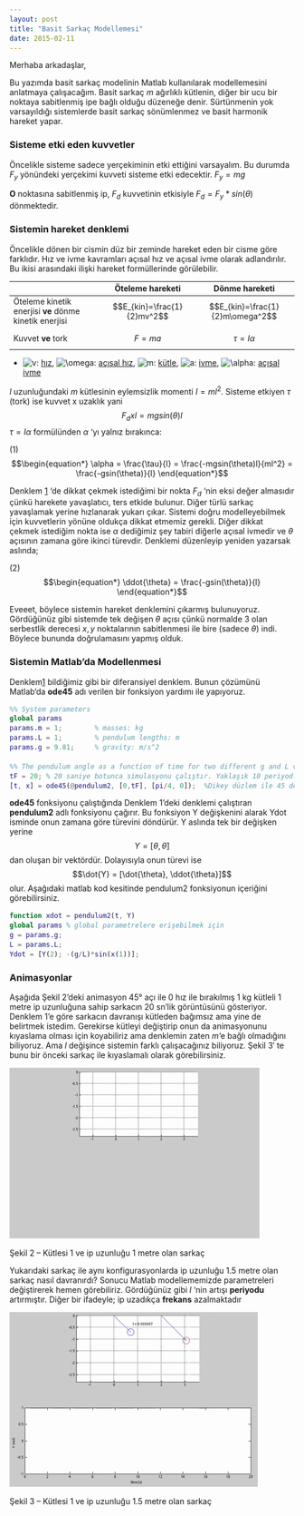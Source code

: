 ```yaml
---
layout: post
title: "Basit Sarkaç Modellemesi"
date: 2015-02-11
---
```


Merhaba arkadaşlar,

Bu yazımda basit sarkaç modelinin Matlab kullanılarak modellemesini anlatmaya çalışacağım. Basit sarkaç $m$ ağırlıklı kütlenin, diğer bir ucu bir noktaya sabitlenmiş ipe bağlı olduğu düzeneğe denir. Sürtünmenin yok varsayıldığı sistemlerde basit sarkaç sönümlenmez ve basit harmonik hareket yapar.

### **Sisteme etki eden kuvvetler**

Öncelikle sisteme sadece yerçekiminin etki ettiğini varsayalım. Bu durumda $F_y$ yönündeki yerçekimi kuvveti sisteme etki edecektir. $F_y = mg$

**O** noktasına sabitlenmiş ip, $F_d$ kuvvetinin etkisiyle  $F_d = F_y*sin(\theta)$ dönmektedir.

### **Sistemin hareket denklemi**

Öncelikle dönen bir cismin düz bir zeminde hareket eden bir cisme göre farklıdır.  Hız ve ivme kavramları açısal hız ve açısal ivme olarak adlandırılır. Bu ikisi arasındaki ilişki hareket formüllerinde görülebilir.

|                                                        | Öteleme hareketi            | Dönme hareketi                   |
| ------------------------------------------------------ | --------------------------- | -------------------------------- |
| Öteleme kinetik enerjisi **ve** dönme kinetik enerjisi | $$E_{kin}=\frac{1}{2}mv^2$$ | $$E_{kin}=\frac{1}{2}m\omega^2$$ |
| Kuvvet **ve** tork                                     | $$F=ma$$                    | $$\tau = I \alpha$$              |

- ![v](http://upload.wikimedia.org/math/9/e/3/9e3669d19b675bd57058fd4664205d2a.png): [hız](http://tr.wikipedia.org/wiki/Hız),  ![\omega](http://upload.wikimedia.org/math/4/d/1/4d1b7b74aba3cfabd624e898d86b4602.png): [açısal hız](http://tr.wikipedia.org/wiki/Açısal_hız), ![m](http://upload.wikimedia.org/math/6/f/8/6f8f57715090da2632453988d9a1501b.png): [kütle](http://tr.wikipedia.org/wiki/Kütle),  ![a](http://upload.wikimedia.org/math/0/c/c/0cc175b9c0f1b6a831c399e269772661.png): [ivme](http://tr.wikipedia.org/wiki/İvme),  ![\alpha](http://upload.wikimedia.org/math/b/c/c/bccfc7022dfb945174d9bcebad2297bb.png): [açısal ivme](http://tr.wikipedia.org/wiki/Açısal_ivme)

 

$l$ uzunluğundaki $m$ kütlesinin eylemsizlik momenti  $I=ml^2$. Sisteme etkiyen $\tau$ (tork) ise kuvvet x uzaklık yani $$F_d x l = mgsin(\theta)l$$
$\tau = I \alpha$ formülünden $\alpha$ ‘yı  yalnız bırakınca:

(1)  $$\begin{equation*} \alpha = \frac{\tau}{I} = \frac{-mgsin(\theta)l}{ml^2} = \frac{-gsin(\theta)}{l} \end{equation*}$$

Denklem [1](#id1982189542) ‘de dikkat çekmek istediğimi bir nokta $F_d$ ‘nin eksi değer almasıdır çünkü harekete yavaşlatıcı, ters etkide bulunur. Diğer türlü sarkaç yavaşlamak yerine hızlanarak yukarı çıkar. Sistemi doğru modelleyebilmek için kuvvetlerin yönüne oldukça dikkat etmemiz gerekli. Diğer dikkat çekmek istediğim nokta ise $\alpha$ dediğimiz şey tabiri diğerle açısal ivmedir ve $\theta$ açısının zamana göre ikinci türevdir. Denklemi düzenleyip yeniden yazarsak aslında;

(2)  $$\begin{equation*} \ddot{\theta} = \frac{-gsin(\theta)}{l} \end{equation*}$$

Eveeet, böylece sistemin hareket denklemini çıkarmış bulunuyoruz. Gördüğünüz gibi sistemde tek değişen $\theta$ açısı çünkü normalde 3 olan serbestlik derecesi $x,y$ noktalarının sabitlenmesi ile bire (sadece $\theta$) indi. Böylece bununda doğrulamasını yapmış olduk.

### **Sistemin Matlab’da Modellenmesi**

Denklem[1](#id1982189542) bildiğimiz gibi bir diferansiyel denklem. Bunun çözümünü Matlab‘da **ode45** adı verilen bir fonksiyon yardımı ile yapıyoruz.

```matlab
%% System parameters 
global params 
params.m = 1;        % masses: kg 
params.L = 1;        % pendulum lengths: m 
params.g = 9.81;     % gravity: m/s^2  

%% The pendulum angle as a function of time for two different g and L value 
tF = 20; % 20 saniye botunca simulasyonu çalıştır. Yaklaşık 10 periyod. 
[t, x] = ode45(@pendulum2, [0,tF], [pi/4, 0]);  %Dikey düzlem ile 45 derece açı ile başla, başlangıç hızı 0 olsun.
```

**ode45** fonksiyonu çalıştığında Denklem 1’deki denklemi çalıştıran **pendulum2** adlı fonksiyonu çağırır. Bu fonksiyon Y değişkenini alarak Ydot isminde onun zamana göre türevini döndürür. Y aslında tek bir değişken yerine $$Y = [\theta, \dot{\theta}]$$ dan oluşan bir vektördür. Dolayısıyla onun türevi ise $$\dot{Y} = [\dot{\theta}, \ddot{\theta}]$$ olur.  Aşağıdaki matlab kod kesitinde pendulum2 fonksiyonun içeriğini görebilirsiniz.

```matlab
function xdot = pendulum2(t, Y) 
global params % global parametrelere erişebilmek için 
g = params.g; 
L = params.L; 
Ydot = [Y(2); -(g/L)*sin(x(1))];
```



### Animasyonlar

Aşağıda Şekil 2’deki animasyon 45° açı ile 0 hız ile bırakılmış 1 kg kütleli 1 metre ip uzunluğuna sahip sarkacın 20 sn’lik görüntüsünü gösteriyor. Denklem 1’e göre sarkacın davranışı kütleden bağımsız ama yine de belirtmek istedim. Gerekirse kütleyi değiştirip onun da animasyonunu kıyaslama olması için koyabiliriz ama denklemin zaten $m$‘e bağlı olmadığını biliyoruz. Ama $l$ değişince sistemin farklı çalışacağınız biliyoruz. Şekil 3′ te bunu bir önceki sarkaç ile kıyaslamalı olarak görebilirsiniz.

![pendulum](https://github.com/mehmetakifakkus/mehmetakifakkus.github.io/blob/master/img/ceng787-robot-locomotion/pendulum/pendulum.gif?raw=true)

Şekil 2 – Kütlesi 1 ve ip uzunluğu 1 metre olan sarkaç

Yukarıdaki sarkaç ile aynı konfigurasyonlarda ip uzunluğu 1.5 metre olan sarkaç nasıl davranırdı? Sonucu Matlab modellememizde parametreleri değiştirerek hemen görebiliriz. Gördüğünüz gibi $l$ ‘nin artışı **periyodu** artırmıştır. Diğer bir ifadeyle; ip uzadıkça **frekans** azalmaktadır

![pendula](https://github.com/mehmetakifakkus/mehmetakifakkus.github.io/blob/master/img/ceng787-robot-locomotion/pendulum/pendula.gif?raw=true)

Şekil 3 – Kütlesi 1 ve ip uzunluğu 1.5 metre olan sarkaç